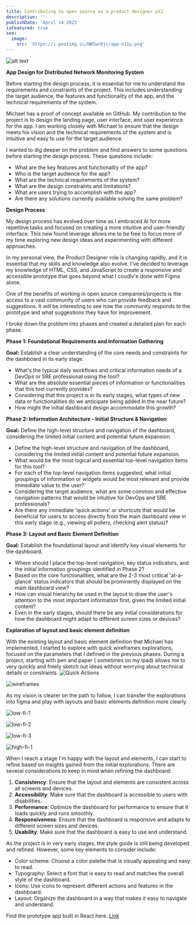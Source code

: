 ```yaml
---
title: Contributing to open source as a product designer pt2
description: ''
publishDate: 'April 14 2025'
isFeatured: true
seo:
  image:
    src: 'https://i.postimg.cc/HW5wrDjc/app-o11y.png'
---
```



![alt text](https://i.postimg.cc/VsF7VSZF/SCR-20250413-mwar.png)

**App Design for Distributed Network Monitoring System**

Before starting the design process, it is essential for me to understand the requirements and constraints of the project. This includes understanding the target audience, the features and functionality of the app, and the technical requirements of the system.

Michael has a proof of concept available on GitHub. My contribution to the project is to design the landing page, user interface, and user experience for the app. I am working closely with Michael to ensure that the design meets his vision and the technical requirements of the system and is intuitive and easy to use for the target audience.

I wanted to dig deeper on the problem and find answers to some questions before starting the design process. These questions include:

- What are the key features and functionality of the app?
- Who is the target audience for the app?
- What are the technical requirements of the system?
- What are the design constraints and limitations?
- What are users trying to accomplish with the app?
- Are there any solutions currently available solving the same problem?

**Design Process**

My design process has evolved over time as I embraced AI for more repetitive tasks and focused on creating a more intuitive and user-friendly interface. This new found leverage allows me to be free to focus more of my time exploring new design ideas and experimenting with different approaches.


In my personal view, the Product Designer role is changing rapidly, and it is essential that my skills and knowledge also evolve. I've decided to leverage my knowledge of HTML, CSS, and JavaScript to create a responsive and accessible prototype that goes beyond what I coudlv'e done with Figma alone.

One of the benefits of working in open source companies/projects is the access to a vast community of users who can provide feedback and suggestions. It will be interesting to see how the community responds to the prototype and what suggestions they have for improvement.

I broke down the problem into phases and created a detailed plan for each phase.

**Phase 1: Foundational Requirements and Information Gathering**

**Goal:** Establish a clear understanding of the core needs and constraints for the dashboard in its early stage.
- What's the typical daily workflows and critical information needs of a DevOps or SRE professional using the tool?
- What are the absolute essential pieces of information or functionalities that this tool currently provides?
- Considering that this project is in its early stages, what types of new data or functionalities do we anticipate being added in the near future?
- How might the initial dashboard design accommodate this growth?

**Phase 2: Information Architecture - Initial Structure & Navigation**

**Goal:** Define the high-level structure and navigation of the dashboard, considering the limited initial content and potential future expansion.
- Define the high-level structure and navigation of the dashboard, considering the limited initial content and potential future expansion.
- What would be the most logical and essential top-level navigation items for this tool?
- For each of the top-level navigation items suggested, what initial groupings of information or widgets would be most relevant and provide immediate value to the user?
- Considering the target audience, what are some common and effective navigation patterns that would be intuitive for DevOps and SRE professionals?
- Are there any immediate 'quick actions' or shortcuts that would be beneficial for users to access directly from the main dashboard view in this early stage (e.g., viewing all pollers, checking alert status)?

**Phase 3: Layout and Basic Element Definition**

**Goal:** Establish the foundational layout and identify key visual elements for the dashboard.
- Where should I place the top-level navigation, key status indicators, and the initial information groupings identified in Phase 2?
- Based on the core functionalities, what are the 2-3 most critical 'at-a-glance' status indicators that should be prominently displayed on the main dashboard view?
- How can visual hierarchy be used in the layout to draw the user's attention to the most important information first, given the limited initial content?
- Even in the early stages, should there be any initial considerations for how the dashboard might adapt to different screen sizes or devices?

**Exploration of layout and basic element definition**

With the existing layout and basic element definition that Michael has implemented, I started to explore with quick wireframes explorations, focused on the parameters that I defined in the previous phases. During a project, starting with pen and paper ( sometimes on my ipad) allows me to very quickly and freely sketch out ideas without worrying about technical details or constraints.
![Quick Actions](https://i.postimg.cc/Vv3JKMtQ/PXL-20250408-102620836.png)

![wireframes](https://i.postimg.cc/qv772jSh/PXL-20250414-090623397.png)

As my vision is clearer on the path to follow, I can transfer the explorations into figma and play with layouts and basic elements definition more clearly.

![low-fi-1](https://i.postimg.cc/HL4PH9Wz/image-4.png)

![low-fi-2](https://i.postimg.cc/636wN3K7/image-2.png)

![low-fi-3](https://i.postimg.cc/8znnCzLJ/image-24.png)

![high-fi-1](https://i.postimg.cc/02VVtyWW/SCR-20250414-jnpv.png)

When I reach a stage I'm happy with the layout and elements, I can start to refine based on insights gained from the initial explorations. There are several considerations to keep in mind when refining the dashboard:

1. **Consistency**: Ensure that the layout and elements are consistent across all screens and devices.
2. **Accessibility**: Make sure that the dashboard is accessible to users with disabilities.
3. **Performance**: Optimize the dashboard for performance to ensure that it loads quickly and runs smoothly.
4. **Responsiveness**: Ensure that the dashboard is responsive and adapts to different screen sizes and devices.
5. **Usability**: Make sure that the dashboard is easy to use and understand.

As the project is in very early stages, the style guide is still being developed and refined. However, some key elements to consider include:

- Color scheme: Choose a color palette that is visually appealing and easy to read.
- Typography: Select a font that is easy to read and matches the overall style of the dashboard.
- Icons: Use icons to represent different actions and features in the dashboard.
- Layout: Organize the dashboard in a way that makes it easy to navigate and understand.

Find the prototype app built in React here. [Link](https://storied-semolina-e5286f.netlify.app/)
